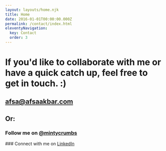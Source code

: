 ```yaml
---
layout: layouts/home.njk
title: Home
date: 2016-01-01T00:00:00.000Z
permalink: /contact/index.html
eleventyNavigation:
  key: Contact
  order: 3
---
```

# If you'd like to collaborate with me or have a quick catch up, feel free to get in touch. :)

## afsa@afsaakbar.com

## Or:

### Follow me on [@mintycrumbs](https://twitter.com/mintycrumbs)
### Connect with me on [LinkedIn](https://www.linkedin.com/in/afsaakbar/)
